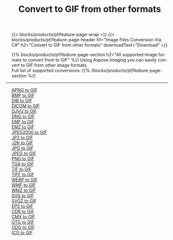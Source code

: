 ﻿---
title: Convert to GIF from other formats 
weight: 3920
url: /net/conversion/to/gif 
lang: en
langdirlevel: 2
locales: zh-hans,ja,it,ru,de,es,fr,nl,id,lt,pl,pt,vi,tr,ko,zh-hant,ar,hi,th,sv,cs,uk,he
description: Using Aspose.Imaging you can easily convert to GIF from other formats
---

{{< blocks/products/pf/feature-page-wrap >}}
{{< blocks/products/pf/feature-page-header h1="Image Files Conversion Via C#" h2="Convert to GIF from other formats" downloadText="Download" >}}


{{% blocks/products/pf/feature-page-section  h2="All supported image formats to convert from to GIF" %}}
Using Aspose.Imaging you can easily convert to GIF from other image formats.
<br/>
Full list of supported conversions:
{{% /blocks/products/pf/feature-page-section %}}
<div class="container-fluid productfamilypage bg-gray">
    <div class="convertypes bg-gray agp-content section">
        <div class="container">
		<hr style="margin-left:-20px;"/>
		<div class="row other-converters">
		    <div class='col-md-2 other-converter remove-lp remove-rp'><a href="/imaging/net/conversion/apng-to-gif" >APNG to GIF</a></div>
<div class='col-md-2 other-converter remove-lp remove-rp'><a href="/imaging/net/conversion/bmp-to-gif" >BMP to GIF</a></div>
<div class='col-md-2 other-converter remove-lp remove-rp'><a href="/imaging/net/conversion/dib-to-gif" >DIB to GIF</a></div>
<div class='col-md-2 other-converter remove-lp remove-rp'><a href="/imaging/net/conversion/dicom-to-gif" >DICOM to GIF</a></div>
<div class='col-md-2 other-converter remove-lp remove-rp'><a href="/imaging/net/conversion/djvu-to-gif" >DJVU to GIF</a></div>
<div class='col-md-2 other-converter remove-lp remove-rp'><a href="/imaging/net/conversion/dng-to-gif" >DNG to GIF</a></div>
<div class='col-md-2 other-converter remove-lp remove-rp'><a href="/imaging/net/conversion/emf-to-gif" >EMF to GIF</a></div>
<div class='col-md-2 other-converter remove-lp remove-rp'><a href="/imaging/net/conversion/emz-to-gif" >EMZ to GIF</a></div>
<div class='col-md-2 other-converter remove-lp remove-rp'><a href="/imaging/net/conversion/jpeg2000-to-gif" >JPEG2000 to GIF</a></div>
<div class='col-md-2 other-converter remove-lp remove-rp'><a href="/imaging/net/conversion/jp2-to-gif" >JP2 to GIF</a></div>
<div class='col-md-2 other-converter remove-lp remove-rp'><a href="/imaging/net/conversion/j2k-to-gif" >J2K to GIF</a></div>
<div class='col-md-2 other-converter remove-lp remove-rp'><a href="/imaging/net/conversion/jpg-to-gif" >JPG to GIF</a></div>
<div class='col-md-2 other-converter remove-lp remove-rp'><a href="/imaging/net/conversion/jpeg-to-gif" >JPEG to GIF</a></div>
<div class='col-md-2 other-converter remove-lp remove-rp'><a href="/imaging/net/conversion/png-to-gif" >PNG to GIF</a></div>
<div class='col-md-2 other-converter remove-lp remove-rp'><a href="/imaging/net/conversion/tga-to-gif" >TGA to GIF</a></div>
<div class='col-md-2 other-converter remove-lp remove-rp'><a href="/imaging/net/conversion/tif-to-gif" >TIF to GIF</a></div>
<div class='col-md-2 other-converter remove-lp remove-rp'><a href="/imaging/net/conversion/tiff-to-gif" >TIFF to GIF</a></div>
<div class='col-md-2 other-converter remove-lp remove-rp'><a href="/imaging/net/conversion/webp-to-gif" >WEBP to GIF</a></div>
<div class='col-md-2 other-converter remove-lp remove-rp'><a href="/imaging/net/conversion/wmf-to-gif" >WMF to GIF</a></div>
<div class='col-md-2 other-converter remove-lp remove-rp'><a href="/imaging/net/conversion/wmz-to-gif" >WMZ to GIF</a></div>
<div class='col-md-2 other-converter remove-lp remove-rp'><a href="/imaging/net/conversion/svg-to-gif" >SVG to GIF</a></div>
<div class='col-md-2 other-converter remove-lp remove-rp'><a href="/imaging/net/conversion/svgz-to-gif" >SVGZ to GIF</a></div>
<div class='col-md-2 other-converter remove-lp remove-rp'><a href="/imaging/net/conversion/eps-to-gif" >EPS to GIF</a></div>
<div class='col-md-2 other-converter remove-lp remove-rp'><a href="/imaging/net/conversion/cdr-to-gif" >CDR to GIF</a></div>
<div class='col-md-2 other-converter remove-lp remove-rp'><a href="/imaging/net/conversion/cmx-to-gif" >CMX to GIF</a></div>
<div class='col-md-2 other-converter remove-lp remove-rp'><a href="/imaging/net/conversion/otg-to-gif" >OTG to GIF</a></div>
<div class='col-md-2 other-converter remove-lp remove-rp'><a href="/imaging/net/conversion/odg-to-gif" >ODG to GIF</a></div>
<div class='col-md-2 other-converter remove-lp remove-rp'><a href="/imaging/net/conversion/ico-to-gif" >ICO to GIF</a></div>
                </div>
        </div>
    </div>
</div>
<br/>

